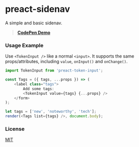 # preact-sidenav

A simple and basic sidenav.

> **[CodePen Demo](http://codepen.io/developit/pen/WrxmGx?editors=001)**



### Usage Example

Use `<TokenInput />` like a normal `<input>`. It supports the same props/attributes, including `value`, `onInput()` and `onChange()`.

```js
import TokenInput from 'preact-token-input';

const Tags = ({ tags, ...props }) => (
	<label class="tags">
		Add some tags:
		<TokenInput value={tags} {...props} />
	</form>
);

let tags = ['new', 'noteworthy', 'tech'];
render(<Tags list={tags} />, document.body);
```




### License

[MIT]

[MIT]: http://choosealicense.com/licenses/mit/
